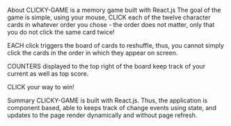 
About
CLICKY-GAME is a memory game built with React.js The goal of the game is simple, using your mouse, CLICK each of the twelve  character cards in whatever order you chose - the order does not matter, only that you do not click the same card twice!

EACH click triggers the board of cards to reshuffle, thus, you cannot simply click the cards in the order in which they appear on screen.

COUNTERS displayed to the top right of the board keep track of your current as well as top score.

CLICK your way to win!

Summary
CLICKY-GAME is built with React.js. Thus, the application is component based, able to keeps track of change events using state, and updates to the page render dynamically and without page refresh.